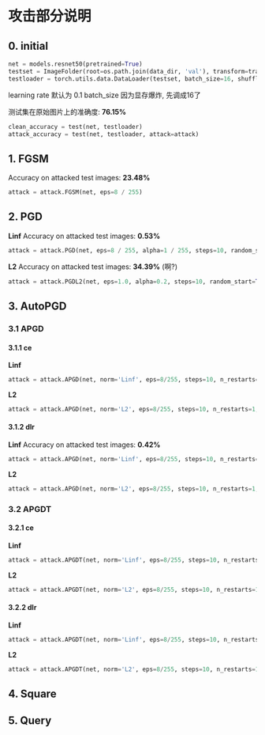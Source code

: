 # 攻击部分说明

## 0. initial

```python
net = models.resnet50(pretrained=True)
testset = ImageFolder(root=os.path.join(data_dir, 'val'), transform=transform_test)
testloader = torch.utils.data.DataLoader(testset, batch_size=16, shuffle=False, num_workers=2)
```

learning rate 默认为 0.1		batch_size 因为显存爆炸, 先调成16了

测试集在原始图片上的准确度: **76.15%**

```python
clean_accuracy = test(net, testloader)
attack_accuracy = test(net, testloader, attack=attack)
```



## 1. FGSM

Accuracy on attacked test images: **23.48%**

```python
attack = attack.FGSM(net, eps=8 / 255)
```



## 2. PGD

**Linf**		Accuracy on attacked test images:  **0.53%**

```python
attack = attack.PGD(net, eps=8 / 255, alpha=1 / 255, steps=10, random_start=True) 
```

**L2**		Accuracy on attacked test images: **34.39%**  (啊?)

```python
attack = attack.PGDL2(net, eps=1.0, alpha=0.2, steps=10, random_start=True)
```



## 3. AutoPGD

### 3.1 APGD

#### 3.1.1 ce

**Linf**		

```python
attack = attack.APGD(net, norm='Linf', eps=8/255, steps=10, n_restarts=1, seed=0, loss='ce', eot_iter=1, rho=.75, verbose=False)
```

**L2**		

```python
attack = attack.APGD(net, norm='L2', eps=8/255, steps=10, n_restarts=1, seed=0, loss='ce', eot_iter=1, rho=.75, verbose=False)
```



#### 3.1.2 dlr

**Linf**		Accuracy on attacked test images: **0.42%**

```python
attack = attack.APGD(net, norm='Linf', eps=8/255, steps=10, n_restarts=1, seed=0, loss='dlr', eot_iter=1, rho=.75, verbose=False)
```

**L2**		

```python
attack = attack.APGD(net, norm='L2', eps=8/255, steps=10, n_restarts=1, seed=0, loss='dlr', eot_iter=1, rho=.75, verbose=False)
```



### 3.2 APGDT

#### 3.2.1 ce

**Linf**		

```python
attack = attack.APGDT(net, norm='Linf', eps=8/255, steps=10, n_restarts=1, seed=0, loss='ce', eot_iter=1, rho=.75, verbose=False, n_classes=10)
```

**L2**		

```python
attack = attack.APGDT(net, norm='L2', eps=8/255, steps=10, n_restarts=1, seed=0, loss='ce', eot_iter=1, rho=.75, verbose=False, n_classes=10)
```



#### 3.2.2 dlr

**Linf**		

```python
attack = attack.APGDT(net, norm='Linf', eps=8/255, steps=10, n_restarts=1, seed=0, loss='dlr', eot_iter=1, rho=.75, verbose=False, n_classes=10)
```

**L2**		

```python
attack = attack.APGDT(net, norm='L2', eps=8/255, steps=10, n_restarts=1, seed=0, loss='dlr', eot_iter=1, rho=.75, verbose=False, n_classes=10)
```



## 4. Square









## 5. Query



















